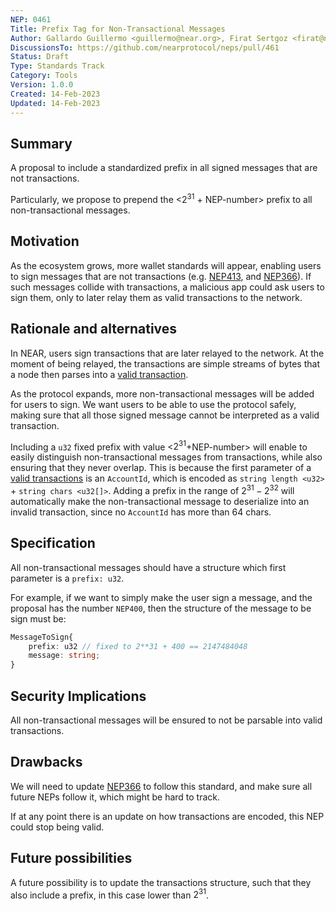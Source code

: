 ```yaml
---
NEP: 0461
Title: Prefix Tag for Non-Transactional Messages
Author: Gallardo Guillermo <guillermo@near.org>, Firat Sertgoz <firat@near.org>
DiscussionsTo: https://github.com/nearprotocol/neps/pull/461
Status: Draft
Type: Standards Track
Category: Tools
Version: 1.0.0
Created: 14-Feb-2023
Updated: 14-Feb-2023
---
```


## Summary
A proposal to include a standardized prefix in all signed messages that are not transactions. 

Particularly, we propose to prepend the <$2^{31}$ + NEP-number> prefix to all non-transactional messages.

## Motivation
As the ecosystem grows, more wallet standards will appear, enabling users to sign messages that are not transactions (e.g. [NEP413](https://github.com/near/NEPs/pull/413/), and [NEP366](https://github.com/near/NEPs/blob/master/neps/nep-0366.md)). If such messages collide with transactions, a malicious app could ask users to sign them, only to later relay them as valid transactions to the network.

## Rationale and alternatives

In NEAR, users sign transactions that are later relayed to the network. At the moment of being relayed, the transactions are simple streams of bytes that a node then parses into a [valid transaction](https://nomicon.io/RuntimeSpec/Transactions).

As the protocol expands, more non-transactional messages will be added for users to sign. We want users to be able to use the protocol safely, making sure that all those signed message cannot be interpreted as a valid transaction.

Including a `u32` fixed prefix with value <$2^{31}$+NEP-number> will enable to easily distinguish non-transactional messages from transactions, while also ensuring that they never overlap. This is because the first parameter of a [valid transactions](https://nomicon.io/RuntimeSpec/Transactions) is an `AccountId`, which is encoded as `string length <u32>` + `string chars <u32[]>`. Adding a prefix in the range of $2^31 - 2^32$ will automatically make the non-transactional message to deserialize into an invalid transaction, since no `AccountId` has more than 64 chars.

## Specification

All non-transactional messages should have a structure which first parameter is a `prefix: u32`.

For example, if we want to simply make the user sign a message, and the proposal has the number `NEP400`, then the structure of the message to be sign must be:

```ts
MessageToSign{
    prefix: u32 // fixed to 2**31 + 400 == 2147484048
    message: string;
}
```

## Security Implications

All non-transactional messages will be ensured to not be parsable into valid transactions.

## Drawbacks

We will need to update [NEP366](https://github.com/near/NEPs/blob/master/neps/nep-0366.md) to follow this standard, and make sure all future NEPs follow it, which might be hard to track.

If at any point there is an update on how transactions are encoded, this NEP could stop being valid.   


## Future possibilities

A future possibility is to update the transactions structure, such that they also include a prefix, in this case lower than  $2^31$.